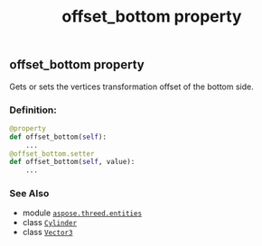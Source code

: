 ﻿---
title: offset_bottom property
second_title: Aspose.3D for Python via .NET API References
description: 
type: docs
weight: 160
url: /python-net/aspose.threed.entities/cylinder/offset_bottom/
is_root: false
---

## offset_bottom property


Gets or sets the vertices transformation offset of the bottom side.
### Definition:
```python
@property
def offset_bottom(self):
    ...
@offset_bottom.setter
def offset_bottom(self, value):
    ...
```

### See Also
* module [`aspose.threed.entities`](../../)
* class [`Cylinder`](/3d/python-net/aspose.threed.entities/cylinder)
* class [`Vector3`](/3d/python-net/aspose.threed.utilities/vector3)
